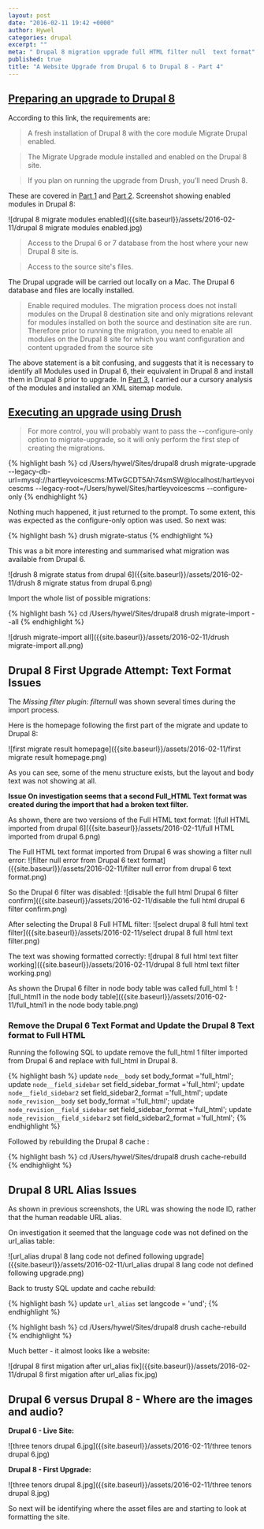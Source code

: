 ```yaml
---
layout: post
date: "2016-02-11 19:42 +0000"
author: Hywel
categories: drupal
excerpt: ""
meta: " Drupal 8 migration upgrade full HTML filter null  text format"
published: true
title: "A Website Upgrade from Drupal 6 to Drupal 8 - Part 4"
---
```



## [Preparing an upgrade to Drupal 8](https://www.drupal.org/node/2350603)

According to this link, the requirements are:

> A fresh installation of Drupal 8 with the core module Migrate Drupal enabled.

> The Migrate Upgrade module installed and enabled on the Drupal 8 site.

> If you plan on running the upgrade from Drush, you’ll need Drush 8.

These are covered in [Part 1](http://www.hywel.me/drupal/2016/02/06/a-website-upgrade-from-drupal-6-to-drupal-8-part-1.html) and [Part 2](http://www.hywel.me/drupal/2016/02/07/a-website-upgrade-from-drupal-6-to-drupal-8-part-2.html). Screenshot showing enabled modules in Drupal 8:

![drupal 8 migrate modules enabled]({{site.baseurl}}/assets/2016-02-11/drupal 8 migrate modules enabled.jpg)

> Access to the Drupal 6 or 7 database from the host where your new Drupal 8 site is.

> Access to the source site's files.

The Drupal upgrade will be carried out locally on a Mac.  The Drupal 6 database and files are locally installed.

> Enable required modules.  The migration process does not install modules on the Drupal 8 destination site and only migrations relevant for modules installed on both the source and destination site are run. Therefore prior to running the migration, you need to enable all modules on the Drupal 8 site for which you want configuration and content upgraded from the source site

The above statement is a bit confusing, and suggests that it is necessary to identify all Modules used in Drupal 6, their equivalent in Drupal 8 and install them in Drupal 8 prior to upgrade.  In [Part 3](http://www.hywel.me/drupal/2016/02/10/a-website-upgrade-from-drupal-6-to-drupal-8-part-3.html), I carried our a cursory analysis of the modules and installed an XML sitemap module.

## [Executing an upgrade using Drush](https://www.drupal.org/node/2350651)

> For more control, you will probably want to pass the --configure-only option to migrate-upgrade, so it will only perform the first step of creating the migrations.

{% highlight bash %}
cd /Users/hywel/Sites/drupal8
drush migrate-upgrade --legacy-db-url=mysql://hartleyvoicescms:MTwGCDT5Ah74smSW@localhost/hartleyvoicescms --legacy-root=/Users/hywel/Sites/hartleyvoicescms --configure-only
{% endhighlight %}

Nothing much happened, it just returned to the prompt.  To some extent, this was expected as the configure-only option was used.  So next was:

{% highlight bash %}
drush migrate-status
{% endhighlight %}

This was a bit more interesting and summarised what migration was available from Drupal 6.

![drush 8 migrate status from drupal 6]({{site.baseurl}}/assets/2016-02-11/drush 8 migrate status from drupal 6.png)

Import the whole list of possible migrations:

{% highlight bash %}
cd /Users/hywel/Sites/drupal8
drush migrate-import --all
{% endhighlight %}

![drush migrate-import all]({{site.baseurl}}/assets/2016-02-11/drush migrate-import all.png)

## Drupal 8 First Upgrade Attempt:  Text Format Issues

The _Missing filter plugin: filternull_ was shown several times during the import process.  

Here is the homepage following the first part of the migrate and update to Drupal 8:

![first migrate result homepage]({{site.baseurl}}/assets/2016-02-11/first migrate result homepage.png)

As you can see, some of the menu structure exists, but the layout and body text was not showing at all.

**Issue On investigation seems that a second Full_HTML Text format was created during the import that had a broken text filter.**

As shown, there are two versions of the Full HTML text format:
![full HTML imported from drupal 6]({{site.baseurl}}/assets/2016-02-11/full HTML imported from drupal 6.png)

The Full HTML text format imported from Drupal 6 was showing a filter null error:
![filter null error from Drupal 6 text format]({{site.baseurl}}/assets/2016-02-11/filter null error from drupal 6 text format.png)

So the Drupal 6 filter was disabled:
![disable the full html Drupal 6 filter confirm]({{site.baseurl}}/assets/2016-02-11/disable the full html drupal 6 filter confirm.png)

After selecting the Drupal 8 Full HTML filter:
![select drupal 8 full html text filter]({{site.baseurl}}/assets/2016-02-11/select drupal 8 full html text filter.png)

The text was showing formatted correctly:
![drupal 8 full html text filter working]({{site.baseurl}}/assets/2016-02-11/drupal 8 full html text filter working.png)

As shown the Drupal 6 filter in node body table was called full_html 1:
![full_html1 in the node body table]({{site.baseurl}}/assets/2016-02-11/full_html1 in the node body table.png)

### Remove the Drupal 6 Text Format and Update the Drupal 8 Text format to Full HTML

Running the following SQL to update remove the full_html 1 filter imported from Drupal 6 and replace with full_html in Drupal 8.  

{% highlight bash %}
update `node__body` set body_format ='full_html';
update `node__field_sidebar` set field_sidebar_format ='full_html';
update `node__field_sidebar2` set field_sidebar2_format ='full_html';
update  `node_revision__body` set body_format ='full_html';
update `node_revision__field_sidebar` set field_sidebar_format ='full_html';
update `node_revision__field_sidebar2` set field_sidebar2_format ='full_html';
{% endhighlight %}

Followed by rebuilding the Drupal 8 cache :

{% highlight bash %}
cd /Users/hywel/Sites/drupal8
drush cache-rebuild
{% endhighlight %}

## Drupal 8 URL Alias Issues

As shown in previous screenshots, the URL was showing the node ID, rather that the human readable URL alias.

On investigation it seemed that the language code was not defined on the url_alias table:

![url_alias drupal 8 lang code not defined following upgrade]({{site.baseurl}}/assets/2016-02-11/url_alias drupal 8 lang code not defined following upgrade.png)

Back to trusty SQL update and cache rebuild:

{% highlight bash %}
update  `url_alias` set langcode = 'und';
{% endhighlight %}

{% highlight bash %}
cd /Users/hywel/Sites/drupal8
drush cache-rebuild
{% endhighlight %}

Much better - it almost looks like a website:

![drupal 8 first migation after url_alias fix]({{site.baseurl}}/assets/2016-02-11/drupal 8 first migation after url_alias fix.jpg)

## Drupal 6 versus Drupal 8 - Where are the images and audio?

**Drupal 6 - Live Site:**

![three tenors drupal 6.jpg]({{site.baseurl}}/assets/2016-02-11/three tenors drupal 6.jpg)

**Drupal 8 - First Upgrade:**

![three tenors drupal 8.jpg]({{site.baseurl}}/assets/2016-02-11/three tenors drupal 8.jpg)

So next will be identifying where the asset files are and starting to look at formatting the site.
